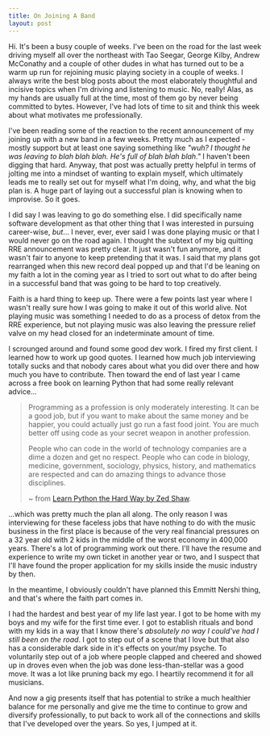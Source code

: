 ```yaml
---
title: On Joining A Band
layout: post
---
```

Hi.  It's been a busy couple of weeks.  I've been on the road for the last week driving myself all over the northeast with Tao Seegar, George Kilby, Andrew McConathy and a couple of other dudes in what has turned out to be a warm up run for rejoining music playing society in a couple of weeks.  I always write the best blog posts about the most elaborately thoughtful and incisive topics when I'm driving and listening to music.  No, really!  Alas, as my hands are usually full at the time, most of them go by never being committed to bytes.  However, I've had lots of time to sit and think this week about what motivates me professionally.

I've been reading some of the reaction to the recent announcement of my joining up with a new band in a few weeks.  Pretty much as I expected - mostly support but at least one saying something like _"wuh?  I thought he was leaving to blah blah blah.  He's full of blah blah blah."_ I haven't been digging that hard.  Anyway, that post was actually pretty helpful in terms of jolting me into a mindset of wanting to explain myself, which ultimately leads me to really set out for myself what I'm doing, why, and what the big plan is.  A huge part of laying out a successful plan is knowing when to improvise.  So it goes.

I did say I was leaving to go do something else.  I did specifically name software development as that other thing that I was interested in pursuing career-wise, _but_...  I never, ever, ever said I was done playing music or that I would never go on the road again.  I thought the subtext of my big quitting RRE announcement was pretty clear.  It just wasn't fun anymore, and it wasn't fair to anyone to keep pretending that it was.  I said that my plans got rearranged when this new record deal popped up and that I'd be leaning on my faith a lot in the coming year as I tried to sort out what to do after being in a successful band that was going to be hard to top creatively.

Faith is a hard thing to keep up.  There were a few points last year where I wasn't really sure how I was going to make it out of this world alive.  Not playing music was something I needed to do as a process of detox from the RRE experience, but not playing music was also leaving the pressure relief valve on my head closed for an indeterminate amount of time.

I scrounged around and found some good dev work.  I fired my first client.  I learned how to work up good quotes.  I learned how much job interviewing totally sucks and that nobody cares about what you did over there and how much you have to contribute.  Then toward the end of last year I came across a free book on learning Python that had some really relevant advice...

> Programming as a profession is only moderately interesting. It can be a good job, but if you want to make about the same money and be happier, you could actually just go run a fast food joint. You are much better off using code as your secret weapon in another profession.
>
> People who can code in the world of technology companies are a dime a dozen and get no respect. People who can code in biology, medicine, government, sociology, physics, history, and mathematics are respected and can do amazing things to advance those disciplines.
>
> ~ from [Learn Python the Hard Way by Zed Shaw](http://learnpythonthehardway.org/index "Learn Python The Hard Way: Learn Python The Hard Way").

...which was pretty much the plan all along.  The only reason I was interviewing for these faceless jobs that have nothing to do with the music business in the first place is because of the very real financial pressures on a 32 year old with 2 kids in the middle of the worst economy in 400,000 years.  There's a lot of programming work out there.  I'll have the resume and experience to write my own ticket in another year or two, and I suspect that I'll have found the proper application for my skills inside the music industry by then.

In the meantime, I obviously couldn't have planned this Emmitt Nershi thing, and that's where the faith part comes in.  

I had the hardest and best year of my life last year.  I got to be home with my boys and my wife for the first time ever.  I got to establish rituals and bond with my kids in a way that I know there's _absolutely no way I could've had I still been on the road_.  I got to step out of a scene that I love but that also has a considerable dark side in it's effects on your/my psyche.  To voluntarily step out of a job where people clapped and cheered and showed up in droves even when the job was done less-than-stellar was a good move.  It was a lot like pruning back my ego.  I heartily recommend it for all musicians.

And now a gig presents itself that has potential to strike a much healthier balance for me personally and give me the time to continue to grow and diversify professionally, to put back to work all of the connections and skills that I've developed over the years.  So yes, I jumped at it.